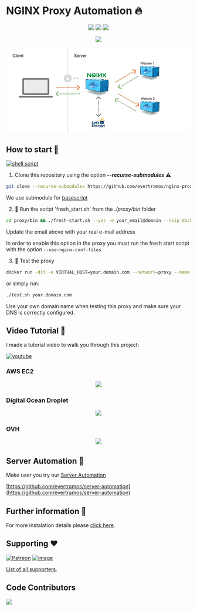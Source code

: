 
# NGINX Proxy Automation 🔥

<p align="center">
   <a target="_blank" href="https://docs.docker.com/"><img src="https://img.shields.io/badge/Docker-2CA5E0?style=for-the-badge&logo=docker&logoColor=white" /></a>
   <a target="_blank" href="https://docs.nginx.com/"><img src="https://img.shields.io/badge/Nginx-009639?style=for-the-badge&logo=nginx&logoColor=white" /></a>
   <a target="_blank" href="https://developer.wordpress.org/"><img src="https://img.shields.io/badge/Wordpress-21759B?style=for-the-badge&logo=wordpress&logoColor=white" /></a>
</p>
<p align="center">
   <a target="_blank" href="https://letsencrypt.org/docs/"><img src="https://img.shields.io/badge/Secured_by-Let's_Encrypt-blue.svg?logo=let%E2%80%99s-encrypt" /></a>
</p>

<p align="center">
   <img src="https://github.com/evertramos/images/raw/master/webproxy.jpg" />
</p>

## How to start 🔰
[![shell script](https://img.shields.io/badge/Shell_Script-121011?style=for-the-badge&logo=gnu-bash&logoColor=white)](https://github.com/evertramos)


1. Clone this repository using the option **_--recurse-submodules_** ⚠️

```bash
git clone --recurse-submodules https://github.com/evertramos/nginx-proxy-automation.git proxy 
```

We use submodule for [basescript](https://github.com/evertramos/basescript)

2. 🚀 Run the script 'fresh_start.sh' from the _./proxy/bin_ folder
   
```bash
cd proxy/bin && ./fresh-start.sh --yes -e your_email@domain --skip-docker-image-check
```

Update the email above with your real e-mail address

In order to enable this option in the proxy you must run the fresh start script with the option `--use-nginx-conf-files`

3. 🧪 Test the proxy

```bash
docker run -dit -e VIRTUAL_HOST=your.domain.com --network=proxy --name test-web httpd:alpine
```
or simply run:
```bash
./test.sh your.domain.com
```

Use your own domain name when testing this proxy and make sure your DNS is correctly configured.

## Video Tutorial 🎥

I made a tutorial video to walk you through this project:

[![youtube](https://img.shields.io/badge/YouTube-FF0000?style=for-the-badge&logo=youtube&logoColor=white)](https://www.youtube.com/channel/UCN5wb0eA3ZLlvJNYo23qBRQ)

### AWS EC2
<p align="center">
   <a target="_blank" href="https://www.youtube.com/watch?v=agg1VxAyoUQ"><img src="https://img.youtube.com/vi/agg1VxAyoUQ/0.jpg" /></a>
</p>

### Digital Ocean Droplet
<p align="center">
   <a target="_blank" href="https://www.youtube.com/watch?v=iXQPaY5xd3I"><img src="https://img.youtube.com/vi/iXQPaY5xd3I/0.jpg" /></a>
</p>

### OVH
<p align="center">
   <a target="_blank" href="https://www.youtube.com/watch?v=eiTivLeIkm0"><img src="https://img.youtube.com/vi/eiTivLeIkm0/0.jpg" /></a>
</p>

## Server Automation 🚀

Make user you try our [Server Automation](https://github.com/evertramos/server-automation)

[https://github.com/evertramos/server-automation](https://github.com/evertramos/server-automation)

## Further information 📓

For more instalation details please [click here](/docs/).

## Supporting ♥️
[![Patreon](https://img.shields.io/badge/Patreon-F96854?style=for-the-badge&logo=patreon&logoColor=white)](https://www.patreon.com/evertramos)
[![image](https://img.shields.io/badge/picpay-21C25E?style=for-the-badge&logo=picpay&logoColor=white)](https://picpay.me/evert.ramos)

[List of all supporters](https://github.com/evertramos/evertramos/blob/main/pages/supporters.md).

## Code Contributors

[<img src="https://opencollective.com/nginx-proxy-automation/contributors.svg?width=890&button=false" />](https://opencollective.com/nginx-proxy-automation)
